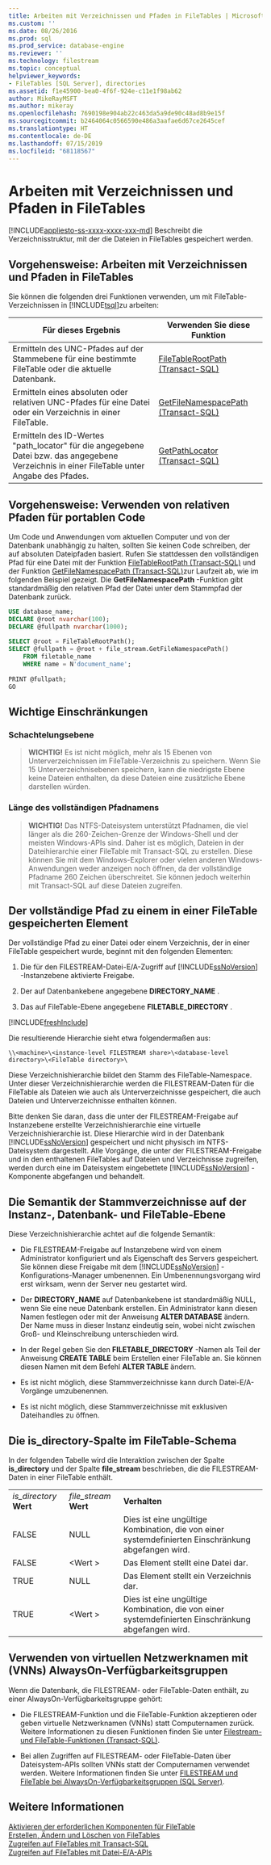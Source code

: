 ```yaml
---
title: Arbeiten mit Verzeichnissen und Pfaden in FileTables | Microsoft-Dokumentation
ms.custom: ''
ms.date: 08/26/2016
ms.prod: sql
ms.prod_service: database-engine
ms.reviewer: ''
ms.technology: filestream
ms.topic: conceptual
helpviewer_keywords:
- FileTables [SQL Server], directories
ms.assetid: f1e45900-bea0-4f6f-924e-c11e1f98ab62
author: MikeRayMSFT
ms.author: mikeray
ms.openlocfilehash: 7690198e904ab22c463da5a9de90c48ad8b9e15f
ms.sourcegitcommit: b2464064c0566590e486a3aafae6d67ce2645cef
ms.translationtype: HT
ms.contentlocale: de-DE
ms.lasthandoff: 07/15/2019
ms.locfileid: "68118567"
---
```

# <a name="work-with-directories-and-paths-in-filetables"></a>Arbeiten mit Verzeichnissen und Pfaden in FileTables
[!INCLUDE[appliesto-ss-xxxx-xxxx-xxx-md](../../includes/appliesto-ss-xxxx-xxxx-xxx-md.md)]
  Beschreibt die Verzeichnisstruktur, mit der die Dateien in FileTables gespeichert werden.  
  
##  <a name="HowToDirectories"></a> Vorgehensweise: Arbeiten mit Verzeichnissen und Pfaden in FileTables  
 Sie können die folgenden drei Funktionen verwenden, um mit FileTable-Verzeichnissen in [!INCLUDE[tsql](../../includes/tsql-md.md)]zu arbeiten:  
  
|Für dieses Ergebnis|Verwenden Sie diese Funktion|  
|------------------------|-----------------------|  
|Ermitteln des UNC-Pfades auf der Stammebene für eine bestimmte FileTable oder die aktuelle Datenbank.|[FileTableRootPath &#40;Transact-SQL&#41;](../../relational-databases/system-functions/filetablerootpath-transact-sql.md)|  
|Ermitteln eines absoluten oder relativen UNC-Pfades für eine Datei oder ein Verzeichnis in einer FileTable.|[GetFileNamespacePath &#40;Transact-SQL&#41;](../../relational-databases/system-functions/getfilenamespacepath-transact-sql.md)|  
|Ermitteln des ID-Wertes "path_locator" für die angegebene Datei bzw. das angegebene Verzeichnis in einer FileTable unter Angabe des Pfades.|[GetPathLocator &#40;Transact-SQL&#41;](../../relational-databases/system-functions/getpathlocator-transact-sql.md)|  
  
##  <a name="BestPracticeRelativePaths"></a> Vorgehensweise: Verwenden von relativen Pfaden für portablen Code  
 Um Code und Anwendungen vom aktuellen Computer und von der Datenbank unabhängig zu halten, sollten Sie keinen Code schreiben, der auf absoluten Dateipfaden basiert. Rufen Sie stattdessen den vollständigen Pfad für eine Datei mit der Funktion [FileTableRootPath &#40;Transact-SQL&#41;](../../relational-databases/system-functions/filetablerootpath-transact-sql.md) und der Funktion [GetFileNamespacePath &#40;Transact-SQL&#41;](../../relational-databases/system-functions/getfilenamespacepath-transact-sql.md)zur Laufzeit ab, wie im folgenden Beispiel gezeigt. Die **GetFileNamespacePath** -Funktion gibt standardmäßig den relativen Pfad der Datei unter dem Stammpfad der Datenbank zurück.  
  
```sql  
USE database_name;  
DECLARE @root nvarchar(100);  
DECLARE @fullpath nvarchar(1000);  
  
SELECT @root = FileTableRootPath();  
SELECT @fullpath = @root + file_stream.GetFileNamespacePath()  
    FROM filetable_name  
    WHERE name = N'document_name';  
  
PRINT @fullpath;  
GO  
```  
  
##  <a name="restrictions"></a> Wichtige Einschränkungen  
  
###  <a name="nesting"></a> Schachtelungsebene  
  
> **WICHTIG!** Es ist nicht möglich, mehr als 15 Ebenen von Unterverzeichnissen im FileTable-Verzeichnis zu speichern. Wenn Sie 15 Unterverzeichnisebenen speichern, kann die niedrigste Ebene keine Dateien enthalten, da diese Dateien eine zusätzliche Ebene darstellen würden.  
  
###  <a name="fqnlength"></a> Länge des vollständigen Pfadnamens  
  
> **WICHTIG!** Das NTFS-Dateisystem unterstützt Pfadnamen, die viel länger als die 260-Zeichen-Grenze der Windows-Shell und der meisten Windows-APIs sind. Daher ist es möglich, Dateien in der Dateihierarchie einer FileTable mit Transact-SQL zu erstellen. Diese können Sie mit dem Windows-Explorer oder vielen anderen Windows-Anwendungen weder anzeigen noch öffnen, da der vollständige Pfadname 260 Zeichen überschreitet. Sie können jedoch weiterhin mit Transact-SQL auf diese Dateien zugreifen.  
  
##  <a name="fullpath"></a> Der vollständige Pfad zu einem in einer FileTable gespeicherten Element  
 Der vollständige Pfad zu einer Datei oder einem Verzeichnis, der in einer FileTable gespeichert wurde, beginnt mit den folgenden Elementen:  
  
1.  Die für den FILESTREAM-Datei-E/A-Zugriff auf [!INCLUDE[ssNoVersion](../../includes/ssnoversion-md.md)] -Instanzebene aktivierte Freigabe.  
  
2.  Der auf Datenbankebene angegebene **DIRECTORY_NAME** .  
  
3.  Das auf FileTable-Ebene angegebene **FILETABLE_DIRECTORY** .  

[!INCLUDE[freshInclude](../../includes/paragraph-content/fresh-note-steps-feedback.md)]

 Die resultierende Hierarchie sieht etwa folgendermaßen aus:  
  
 `\\<machine>\<instance-level FILESTREAM share>\<database-level directory>\<FileTable directory>\`  
  
 Diese Verzeichnishierarchie bildet den Stamm des FileTable-Namespace. Unter dieser Verzeichnishierarchie werden die FILESTREAM-Daten für die FileTable als Dateien wie auch als Unterverzeichnisse gespeichert, die auch Dateien und Unterverzeichnisse enthalten können.  
  
 Bitte denken Sie daran, dass die unter der FILESTREAM-Freigabe auf Instanzebene erstellte Verzeichnishierarchie eine virtuelle Verzeichnishierarchie ist. Diese Hierarchie wird in der Datenbank [!INCLUDE[ssNoVersion](../../includes/ssnoversion-md.md)] gespeichert und nicht physisch im NTFS-Dateisystem dargestellt. Alle Vorgänge, die unter der FILESTREAM-Freigabe und in den enthaltenen FileTables auf Dateien und Verzeichnisse zugreifen, werden durch eine im Dateisystem eingebettete [!INCLUDE[ssNoVersion](../../includes/ssnoversion-md.md)] -Komponente abgefangen und behandelt.  
  
##  <a name="roots"></a> Die Semantik der Stammverzeichnisse auf der Instanz-, Datenbank- und FileTable-Ebene  
 Diese Verzeichnishierarchie achtet auf die folgende Semantik:  
  
-   Die FILESTREAM-Freigabe auf Instanzebene wird von einem Administrator konfiguriert und als Eigenschaft des Servers gespeichert. Sie können diese Freigabe mit dem [!INCLUDE[ssNoVersion](../../includes/ssnoversion-md.md)] -Konfigurations-Manager umbenennen. Ein Umbenennungsvorgang wird erst wirksam, wenn der Server neu gestartet wird.  
  
-   Der **DIRECTORY_NAME** auf Datenbankebene ist standardmäßig NULL, wenn Sie eine neue Datenbank erstellen. Ein Administrator kann diesen Namen festlegen oder mit der Anweisung **ALTER DATABASE** ändern. Der Name muss in dieser Instanz eindeutig sein, wobei nicht zwischen Groß- und Kleinschreibung unterschieden wird.  
  
-   In der Regel geben Sie den **FILETABLE_DIRECTORY** -Namen als Teil der Anweisung **CREATE TABLE** beim Erstellen einer FileTable an. Sie können diesen Namen mit dem Befehl **ALTER TABLE** ändern.  
  
-   Es ist nicht möglich, diese Stammverzeichnisse kann durch Datei-E/A-Vorgänge umzubenennen.  
  
-   Es ist nicht möglich, diese Stammverzeichnisse mit exklusiven Dateihandles zu öffnen.  
  
##  <a name="is_directory"></a> Die is_directory-Spalte im FileTable-Schema  
 In der folgenden Tabelle wird die Interaktion zwischen der Spalte **is_directory** und der Spalte **file_stream** beschrieben, die die FILESTREAM-Daten in einer FileTable enthält.  
  
||||  
|-|-|-|  
|*is_directory* **Wert**|*file_stream* **Wert**|**Verhalten**|  
|FALSE|NULL|Dies ist eine ungültige Kombination, die von einer systemdefinierten Einschränkung abgefangen wird.|  
|FALSE|\<Wert >|Das Element stellt eine Datei dar.|  
|TRUE|NULL|Das Element stellt ein Verzeichnis dar.|  
|TRUE|\<Wert >|Dies ist eine ungültige Kombination, die von einer systemdefinierten Einschränkung abgefangen wird.|  
  
##  <a name="alwayson"></a> Verwenden von virtuellen Netzwerknamen mit (VNNs) AlwaysOn-Verfügbarkeitsgruppen  
 Wenn die Datenbank, die FILESTREAM- oder FileTable-Daten enthält, zu einer AlwaysOn-Verfügbarkeitsgruppe gehört:  
  
-   Die FILESTREAM-Funktion und die FileTable-Funktion akzeptieren oder geben virtuelle Netzwerknamen (VNNs) statt Computernamen zurück. Weitere Informationen zu diesen Funktionen finden Sie unter [Filestream- und FileTable-Funktionen &#40;Transact-SQL&#41;](../../relational-databases/system-functions/filestream-and-filetable-functions-transact-sql.md).  
  
-   Bei allen Zugriffen auf FILESTREAM- oder FileTable-Daten über Dateisystem-APIs sollten VNNs statt der Computernamen verwendet werden. Weitere Informationen finden Sie unter [FILESTREAM und FileTable bei AlwaysOn-Verfügbarkeitsgruppen &#40;SQL Server&#41;](../../database-engine/availability-groups/windows/filestream-and-filetable-with-always-on-availability-groups-sql-server.md).  
  
## <a name="see-also"></a>Weitere Informationen  
 [Aktivieren der erforderlichen Komponenten für FileTable](../../relational-databases/blob/enable-the-prerequisites-for-filetable.md)   
 [Erstellen, Ändern und Löschen von FileTables](../../relational-databases/blob/create-alter-and-drop-filetables.md)   
 [Zugreifen auf FileTables mit Transact-SQL](../../relational-databases/blob/access-filetables-with-transact-sql.md)   
 [Zugreifen auf FileTables mit Datei-E/A-APIs](../../relational-databases/blob/access-filetables-with-file-input-output-apis.md)  
  
  
